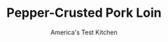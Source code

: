 ---
layout: ../../layouts/MarkdownPostLayout.astro
title: Pepper-Crusted Pork Loin
author: America's Test Kitchen
pubDate: 2023-03-15
description: "A spicy, savory crust of crushed peppercorns is the perfect adornment for a relatively bland pork loin, but balancing the two elements isnt as easy as it might seem. Cutting the pepper rub with brown sugar, fresh rosemary, and salt helped to deeply season the meat and temper the pepper burn."
image_url: https://res.cloudinary.com/hksqkdlah/image/upload/ar_1:1,c_fill,dpr_2.0,f_auto,fl_lossy.progressive.strip_profile,g_faces:auto,q_auto:low,w_344/6237_sfs-on07-cvr-4c-porkloinv2-2
tags: ["Main Courses","Pork"]
calories: 
protein: 
carbohydrates: 
fats: 
fiber: 
ingredients: ["3 tablespoons, light brown sugar","2 tablespoons, coarsely ground black pepper","2 tablespoons, minced fresh rosemary","1 1/2 teaspoons, salt","3 pound, boneless pork loin roast, center-cut"]
serves: 6
time: "1¼ hours, plus 1 hour marinating and 20 minutes resting"
instructions: ["Combine sugar, pepper, rosemary, and salt and rub all over pork. Let roast stand at room temperature for 1 hour or refrigerate for up to 24 hours.","Adjust oven rack to upper-middle position and heat oven to 450 degrees. Arrange pork on V-rack set in roasting pan. Roast for 15 minutes, then lower oven temperature to 375 degrees and cook until meat registers 140 degrees, about 50 minutes longer. Transfer pork to cutting board and tent with foil. Let rest 20 minutes. Slice pork and serve."]
nutrition: undefined
notes: "Serve plain or with fruit chutney, applesauce, or our Cherry-Brandy Sauce (see related content)."
---